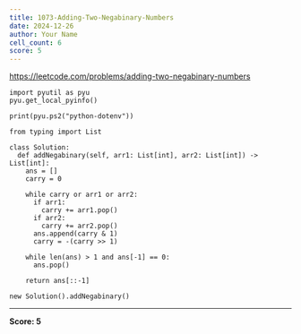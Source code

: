 ```yaml
---
title: 1073-Adding-Two-Negabinary-Numbers
date: 2024-12-26
author: Your Name
cell_count: 6
score: 5
---
```


https://leetcode.com/problems/adding-two-negabinary-numbers


```
import pyutil as pyu
pyu.get_local_pyinfo()
```


```
print(pyu.ps2("python-dotenv"))
```


```
from typing import List
```


```
class Solution:
  def addNegabinary(self, arr1: List[int], arr2: List[int]) -> List[int]:
    ans = []
    carry = 0

    while carry or arr1 or arr2:
      if arr1:
        carry += arr1.pop()
      if arr2:
        carry += arr2.pop()
      ans.append(carry & 1)
      carry = -(carry >> 1)

    while len(ans) > 1 and ans[-1] == 0:
      ans.pop()

    return ans[::-1]
```


```
new Solution().addNegabinary()
```


---
**Score: 5**